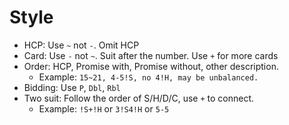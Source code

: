 # Style

* HCP: Use `~` not `-`. Omit HCP
* Card: Use `-` not `~`. Suit after the number. Use `+` for more cards
* Order: HCP, Promise with, Promise without, other description.
  * Example: `15~21, 4-5!S, no 4!H, may be unbalanced.`
* Bidding: Use `P`, `Dbl`, `Rbl`
* Two suit: Follow the order of S/H/D/C, use `+` to connect.
  * Example: `!S+!H` or `3!S4!H` or `5-5`
